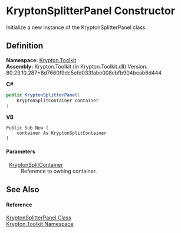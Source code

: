 # KryptonSplitterPanel Constructor


Initialize a new instance of the KryptonSplitterPanel class.



## Definition
**Namespace:** <a href="79d2eac2-21f4-54ff-7552-b20c33c30600.md">Krypton.Toolkit</a>  
**Assembly:** Krypton.Toolkit (in Krypton.Toolkit.dll) Version: 80.23.10.287+8d7660f9dc5efd033fabe008ebfb904beab6d444

**C#**
``` C#
public KryptonSplitterPanel(
	KryptonSplitContainer container
)
```
**VB**
``` VB
Public Sub New ( 
	container As KryptonSplitContainer
)
```



#### Parameters
<dl><dt>  <a href="15b94bc2-64bf-018d-f72a-31d6712a42c4.md">KryptonSplitContainer</a></dt><dd>Reference to owning container.</dd></dl>

## See Also


#### Reference
<a href="7fcc78d6-9fba-36c0-92aa-7512f1c41371.md">KryptonSplitterPanel Class</a>  
<a href="79d2eac2-21f4-54ff-7552-b20c33c30600.md">Krypton.Toolkit Namespace</a>  
